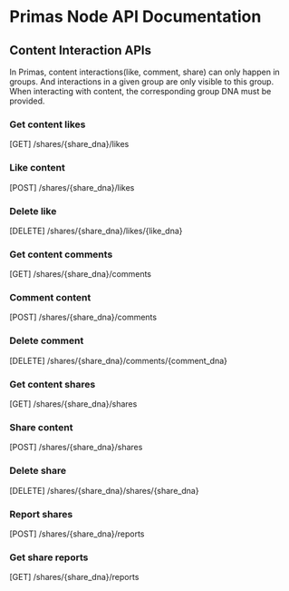 # Primas Node API Documentation

## Content Interaction APIs
In Primas, content interactions(like, comment, share) can only happen
in groups. And interactions in a given group are only visible to this group.
When interacting with content, the corresponding group DNA must be provided.

### Get content likes

[GET] /shares/{share_dna}/likes

### Like content

[POST] /shares/{share_dna}/likes

### Delete like

[DELETE] /shares/{share_dna}/likes/{like_dna}

### Get content comments

[GET] /shares/{share_dna}/comments

### Comment content

[POST] /shares/{share_dna}/comments

### Delete comment

[DELETE] /shares/{share_dna}/comments/{comment_dna}

### Get content shares

[GET] /shares/{share_dna}/shares

### Share content

[POST] /shares/{share_dna}/shares

### Delete share

[DELETE] /shares/{share_dna}/shares/{share_dna}

### Report shares

[POST] /shares/{share_dna}/reports

### Get share reports

[GET] /shares/{share_dna}/reports



